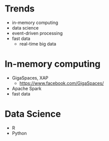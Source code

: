 # Trends

- in-memory computing
- data science
- event-driven processing
- fast data
  - real-time big data

# In-memory computing

- GigaSpaces, XAP
  - https://www.facebook.com/GigaSpaces/
- Apache Spark
- fast data

# Data Science

- R
- Python
